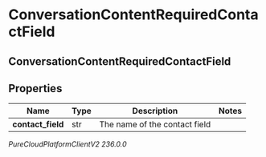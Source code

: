 # ConversationContentRequiredContactField

## ConversationContentRequiredContactField

## Properties

|Name | Type | Description | Notes|
|------------ | ------------- | ------------- | -------------|
| **contact_field** | str | The name of the contact field | |



_PureCloudPlatformClientV2 236.0.0_
